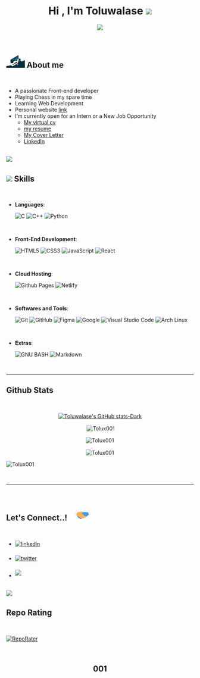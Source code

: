 <h1 align="center"><b>Hi , I'm Toluwalase </b><img src="https://media.giphy.com/media/hvRJCLFzcasrR4ia7z/giphy.gif" width="35"></h1>

<p align="center">
  <a href="https://github.com/DenverCoder1/readme-typing-svg"><img src="https://readme-typing-svg.herokuapp.com?font=Time+New+Roman&color=cyan&size=25&center=true&vCenter=true&width=600&height=100&lines=Toluwalase+Peter+Adejuwon..&hearts;++;Self-Taught+Front-End+Developer;Computer+Science+Student;Chess+Newbie+{1000}+rating;Active+Learner/Researcher;Love+To+Learn+New+Stuffs..<3"></a>
</p>

<br>

## <picture><img src = "./assets/mdImages/about_me.gif" width = 50px></picture> **About me**

<br>


- A passionate Front-end developer
- Playing Chess in my spare time
- Learning Web Development
- Personal website [link](http://pinkary.com/@Tolux001)
- I’m currently open for an Intern or a New Job Opportunity
  - [My virtual cv](https://read.cv/tolux001)
  - [my resume](https://drive.google.com/file/d/11D3c6pq7GCME_lZ30BjOni8yOcleDEQo/view?usp=sharing)
  - [My Cover Letter](https://docs.google.com/document/d/1i-bzVYxjLA7b8T--20gAMFcw37DLPBIe/export?format=docx&ouid=104419838818212445129&rtpof=true&sd=true)
  - [LinkedIn](https://www.linkedin.com/in/tolux)
<br>

<img src="https://user-images.githubusercontent.com/73097560/115834477-dbab4500-a447-11eb-908a-139a6edaec5c.gif">

<br>

## <img src="https://media2.giphy.com/media/QssGEmpkyEOhBCb7e1/giphy.gif?cid=ecf05e47a0n3gi1bfqntqmob8g9aid1oyj2wr3ds3mg700bl&rid=giphy.gif" width ="25"><b> Skills</b>
<br>

<p align="center">

- **Languages**:
    
    ![C](https://img.shields.io/badge/C%20-%232370ED.svg?style=for-the-badge&logo=c&logoColor=white)
    ![C++](https://img.shields.io/badge/C++%20-%2300599C.svg?style=for-the-badge&logo=c%2B%2B&logoColor=white)
    ![Python](https://img.shields.io/badge/Python%20-%2314354C.svg?style=for-the-badge&logo=python&logoColor=white)

<br>   
    
- **Front-End Development**:

   ![HTML5](https://img.shields.io/badge/HTML5%20-%23E34F26.svg?style=for-the-badge&logo=html5&logoColor=white)
   ![CSS3](https://img.shields.io/badge/CSS%20-%231572B6.svg?style=for-the-badge&logo=css3&logoColor=white)
   ![JavaScript](https://img.shields.io/badge/JavaScript%20-%23F7DF1E.svg?style=for-the-badge&logo=javascript&logoColor=black)
   ![React](https://img.shields.io/badge/React%20-%23F7DF1E.svg?style=for-the-badge&logo=react&logoColor=black)

<br>

- **Cloud Hosting**:

    ![Github Pages](https://img.shields.io/badge/GitHub%20Pages-%23327FC7.svg?style=for-the-badge&logo=github&logoColor=white)
    ![Netlify](https://img.shields.io/badge/Netlify%20Pages-%23327FC7.svg?style=for-the-badge&logo=netlify&logoColor=white)
    
<br>

- **Softwares and Tools**:

    ![Git](https://img.shields.io/badge/git-%23F05033.svg?style=for-the-badge&logo=git&logoColor=white)
    ![GitHub](https://img.shields.io/badge/github-%23121011.svg?style=for-the-badge&logo=github&logoColor=white)
    ![Figma](https://img.shields.io/badge/Figma-F24E1E?style=for-the-badge&logo=figma&logoColor=white)
    ![Google](https://img.shields.io/badge/google-%234285F4.svg?style=for-the-badge&logo=google&logoColor=white)
    ![Visual Studio Code](https://img.shields.io/badge/Visual%20Studio%20Code-0078d7.svg?style=for-the-badge&logo=visual-studio-code&logoColor=white)
    ![Arch Linux](https://img.shields.io/badge/Arch_Linux-1793D1?style=for-the-badge&logo=arch-linux&logoColor=white) 

<br>

- **Extras**:

    ![GNU BASH](https://img.shields.io/badge/GNU%20Bash-000000?style=for-the-badge&logo=GNU%20Bash&logoColor=white)
    ![Markdown](https://img.shields.io/badge/markdown-%23000000.svg?style=for-the-badge&logo=markdown&logoColor=white)   

</p>

<br>

-----

## <b> Github Stats </b>
<br>

<div align="center">

[![Toluwalase's GitHub stats-Dark](https://github-readme-stats.vercel.app/api?username=Tolux001&show_icons=true&theme=dark#gh-dark-mode-only)](https://github.com/anuraghazra/github-readme-stats#gh-dark-mode-only)


<p>&nbsp;<img align="center" src="https://github-readme-stats.vercel.app/api?username=Tolux001&show_icons=true&locale=en" alt="Tolux001" /></p>



<p><img align="center" src="https://github-readme-stats.vercel.app/api/top-langs?username=Tolux001&show_icons=true&locale=en&layout=compact" alt="Tolux001" /></p>


<p><img align="center" src="https://github-readme-streak-stats.herokuapp.com/?user=Tolux001&" alt="Tolux001" /></p>

<p align="left"> <img src="https://komarev.com/ghpvc/?username=Tolux001&label=Profile%20views&color=0e75b6&style=flat" alt="Tolux001"/> </p>

</div>

<br>

-----

<br>

## <b> Let's Connect..!</b><img src="./assets/mdImages/handshake.gif" width ="80">
<br>
<div align='left'>

<ul>

<li>
<a href="https://www.linkedin.com/in/tolux" target="_blank">
<img src="https://img.shields.io/badge/linkedin:  Toluwalase-0077B5.svg?color=405DE6&style=for-the-badge&logo=linkedin&logoColor=white" alt=linkedin style="margin-bottom: 5px;"/>
</a>
</li>

<br>

<li>
<a href="https://twitter.com/tolux001" target="_blank">
<img src="https://img.shields.io/badge/twitter:  Tolux001-%2300acee.svg?color=1DA1F2&style=for-the-badge&logo=twitter&logoColor=white" alt=twitter style="margin-bottom: 5px;"/>
</a>
</li>

<br>

<li>
<a href="mailto:toluwalasepeter001@gmail.com" target="_blank">
<img src="https://img.shields.io/badge/gmail:  Tolux001-%23EA4335.svg?style=for-the-badge&logo=gmail&logoColor=white" t=mail style="margin-bottom: 5px;" />
</a>
</li>
	
</ul>
</div>

<br>
<img src="https://user-images.githubusercontent.com/73097560/115834477-dbab4500-a447-11eb-908a-139a6edaec5c.gif">
<br>

## <b> Repo Rating </b>
<br>

[![RepoRater](https://repo-rater.eddiehub.io/api/badge?owner=Tolux001&name=Tolux001)](https://repo-rater.eddiehub.io/rate?owner=EddieHubCommunity&name=RepoRater)

<br>

<div align='center'>

## <b> 001 </b>

</div>
